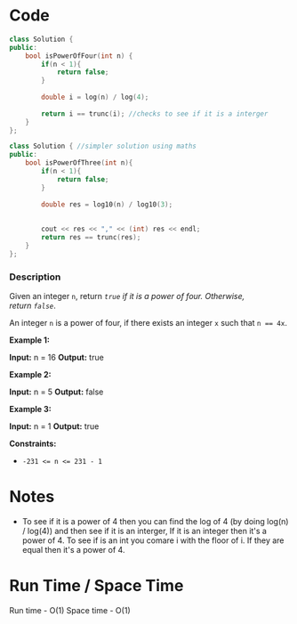 # Code
```C++
class Solution {
public:
    bool isPowerOfFour(int n) {
        if(n < 1){
            return false;
        }
        
        double i = log(n) / log(4);
        
        return i == trunc(i); //checks to see if it is a interger
    }
};
```

```C++ 
class Solution { //simpler solution using maths
public:
    bool isPowerOfThree(int n){
        if(n < 1){
            return false;
        }
        
        double res = log10(n) / log10(3);
        
        
        cout << res << "," << (int) res << endl;
        return res == trunc(res);
    }
};
```
### Description

Given an integer `n`, return _`true` if it is a power of four. Otherwise, return `false`_.

An integer `n` is a power of four, if there exists an integer `x` such that `n == 4x`.

**Example 1:**

**Input:** n = 16
**Output:** true

**Example 2:**

**Input:** n = 5
**Output:** false

**Example 3:**

**Input:** n = 1
**Output:** true

**Constraints:**

-   `-231 <= n <= 231 - 1`
# Notes
- To see if it is a power of 4 then you can find the log of 4 (by doing log(n) / log(4)) and then see if it is an interger, If it is an integer then it's a power of 4. To see if is an int you comare i with the floor of i. If they are equal then it's a power of 4.
# Run Time / Space Time
Run time - O(1)
Space time - O(1)